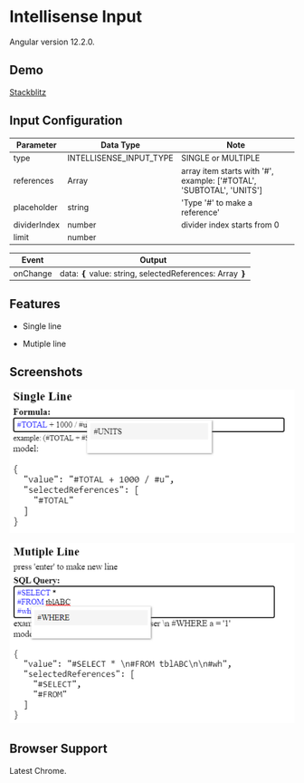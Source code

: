 # Intellisense Input

Angular version 12.2.0.

## Demo

[Stackblitz](https://hm-angular-intellisense-input.stackblitz.io)

## Input Configuration

| Parameter    | Data Type               | Note                                                                 |
| ------------ | ----------------------- | -------------------------------------------------------------------- |
| type         | INTELLISENSE_INPUT_TYPE | SINGLE or MULTIPLE                                                   |
| references   | Array<string>           | array item starts with '#', example: ['#TOTAL', 'SUBTOTAL', 'UNITS'] |
| placeholder  | string                  | 'Type '#' to make a reference'                                       |
| dividerIndex | number                  | divider index starts from 0                                          |
| limit        | number                  |                                                                      |

| Event    | Output                                                     |
| -------- | ---------------------------------------------------------- |
| onChange | data: ❴ value: string, selectedReferences: Array<string> ❵ |

## Features

- Single line

- Mutiple line

## Screenshots

![App Screenshot](https://raw.githubusercontent.com/huymach91/ngx-intellisense-input/master/src/pictures/single-line.png)

![App Screenshot](https://raw.githubusercontent.com/huymach91/ngx-intellisense-input/master/src/pictures/multiple-line-2.png)

## Browser Support

Latest Chrome.
